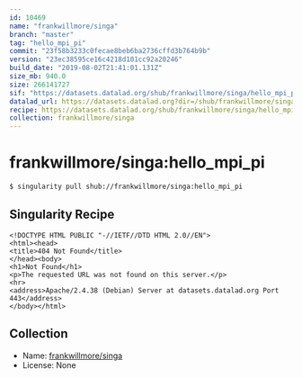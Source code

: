 ```yaml
---
id: 10469
name: "frankwillmore/singa"
branch: "master"
tag: "hello_mpi_pi"
commit: "23f58b3233c0fecae8beb6ba2736cffd3b764b9b"
version: "23ec38595ce16c4218d101cc92a20246"
build_date: "2019-08-02T21:41:01.131Z"
size_mb: 940.0
size: 266141727
sif: "https://datasets.datalad.org/shub/frankwillmore/singa/hello_mpi_pi/2019-08-02-23f58b32-23ec3859/23ec38595ce16c4218d101cc92a20246.sif"
datalad_url: https://datasets.datalad.org?dir=/shub/frankwillmore/singa/hello_mpi_pi/2019-08-02-23f58b32-23ec3859/
recipe: https://datasets.datalad.org/shub/frankwillmore/singa/hello_mpi_pi/2019-08-02-23f58b32-23ec3859/Singularity
collection: frankwillmore/singa
---
```


# frankwillmore/singa:hello_mpi_pi

```bash
$ singularity pull shub://frankwillmore/singa:hello_mpi_pi
```

## Singularity Recipe

```singularity
<!DOCTYPE HTML PUBLIC "-//IETF//DTD HTML 2.0//EN">
<html><head>
<title>404 Not Found</title>
</head><body>
<h1>Not Found</h1>
<p>The requested URL was not found on this server.</p>
<hr>
<address>Apache/2.4.38 (Debian) Server at datasets.datalad.org Port 443</address>
</body></html>
```

## Collection

 - Name: [frankwillmore/singa](https://github.com/frankwillmore/singa)
 - License: None

